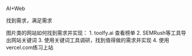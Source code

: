 AI+Web

找到需求，满足需求


图片类的网站如何找到需求并实现：
	1. toolfy.ai 查看榜单
	2. SEMRush等工具导出网站关键词
	3. 使用关键词工具调研，找到值得做的需求并实现
	4. 使用vercel.com练习上站